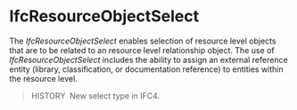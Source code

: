 IfcResourceObjectSelect
=======================

The _IfcResourceObjectSelect_ enables selection of resource level objects that are to be related to an resource level relationship object. The use of _IfcResourceObjectSelect_ includes the ability to assign an external reference entity (library, classification, or documentation reference) to entities within the resource level.

> HISTORY&nbsp; New select type in IFC4.

